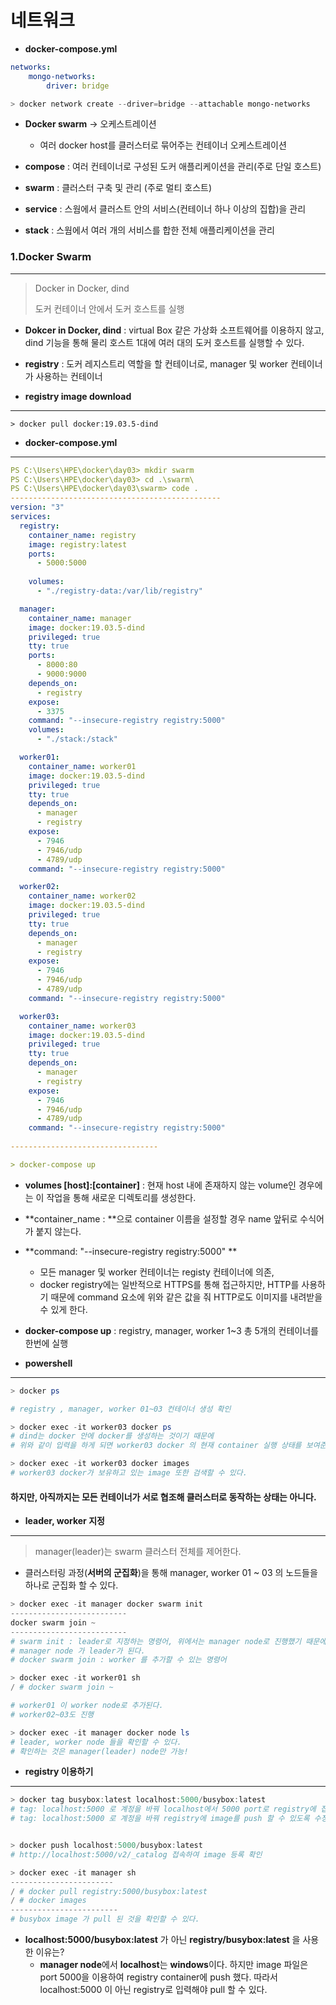 # 네트워크

- **docker-compose.yml**

```yaml
networks: 
    mongo-networks:
        driver: bridge        
```

```powershell
> docker network create --driver=bridge --attachable mongo-networks
```



- **Docker swarm** -> 오케스트레이션
  - 여러 docker host를 클러스터로 묶어주는 컨테이너 오케스트레이션



- **compose** : 여러 컨테이너로 구성된 도커 애플리케이션을 관리(주로 단일 호스트)
- **swarm** : 클러스터 구축 및 관리 (주로 멀티 호스트)
- **service** : 스웜에서 클러스트 안의 서비스(컨테이너 하나 이상의 집합)을 관리
-  **stack** : 스웜에서 여러 개의 서비스를 합한 전체 애플리케이션을 관리



### 1.Docker Swarm

---

> Docker in Docker, dind
>
> 도커 컨테이너 안에서 도커 호스트를 실행



- **Dokcer in Docker, dind** : virtual Box 같은 가상화 소프트웨어를 이용하지 않고, dind 기능을 통해 물리 호스트 1대에 여러 대의 도커 호스트를 실행할 수 있다.

- **registry** : 도커 레지스트리 역할을 할 컨테이너로, manager 및 worker 컨테이너가 사용하는 컨테이너





- **registry image download**

---

```
> docker pull docker:19.03.5-dind
```





- **docker-compose.yml**

---

```yaml
PS C:\Users\HPE\docker\day03> mkdir swarm
PS C:\Users\HPE\docker\day03> cd .\swarm\
PS C:\Users\HPE\docker\day03\swarm> code .
-----------------------------------------------
version: "3"
services: 
  registry:
    container_name: registry
    image: registry:latest
    ports: 
      - 5000:5000
      
    volumes: 
      - "./registry-data:/var/lib/registry"

  manager:
    container_name: manager
    image: docker:19.03.5-dind
    privileged: true
    tty: true
    ports:
      - 8000:80
      - 9000:9000
    depends_on: 
      - registry
    expose: 
      - 3375
    command: "--insecure-registry registry:5000"
    volumes: 
      - "./stack:/stack"

  worker01:
    container_name: worker01
    image: docker:19.03.5-dind
    privileged: true
    tty: true
    depends_on: 
      - manager
      - registry
    expose: 
      - 7946
      - 7946/udp
      - 4789/udp
    command: "--insecure-registry registry:5000"

  worker02:
    container_name: worker02
    image: docker:19.03.5-dind
    privileged: true
    tty: true
    depends_on: 
      - manager
      - registry
    expose: 
      - 7946
      - 7946/udp
      - 4789/udp
    command: "--insecure-registry registry:5000"

  worker03:
    container_name: worker03
    image: docker:19.03.5-dind
    privileged: true
    tty: true
    depends_on: 
      - manager
      - registry
    expose: 
      - 7946
      - 7946/udp
      - 4789/udp
    command: "--insecure-registry registry:5000"
    
---------------------------------

> docker-compose up
```

- **volumes [host]:[container]** :  현재 host 내에 존재하지 않는 volume인 경우에는 이 작업을 통해 새로운 디렉토리를 생성한다.

- **container_name : **으로 container 이름을 설정할 경우 name 앞뒤로 수식어가 붙지 않는다.

- **command: "--insecure-registry registry:5000" ** 
  - 모든 manager 및 worker 컨테이너는 registy 컨테이너에 의존,
  - docker registry에는 일반적으로 HTTPS를 통해 접근하지만, HTTP를 사용하기 때문에 command 요소에 위와 같은 값을 줘 HTTP로도 이미지를 내려받을 수 있게 한다.

- **docker-compose up** : registry, manager, worker 1~3 총 5개의 컨테이너를 한번에 실행



- **powershell**

---

```powershell
> docker ps 

# registry , manager, worker 01~03 컨테이너 생성 확인 

> docker exec -it worker03 docker ps
# dind는 docker 안에 docker를 생성하는 것이기 때문에
# 위와 같이 입력을 하게 되면 worker03 docker 의 현재 container 실행 상태를 보여준다.

> docker exec -it worker03 docker images
# worker03 docker가 보유하고 있는 image 또한 검색할 수 있다.

```

#### 하지만, 아직까지는 모든 컨테이너가 서로 협조해 클러스터로 동작하는 상태는 아니다.



- **leader, worker 지정**

---

> manager(leader)는 swarm 클러스터 전체를 제어한다.

- 클러스터링 과정(**서버의 군집화**)을 통해 manager, worker 01 ~ 03 의 노드들을 하나로 군집화 할 수 있다.



```powershell
> docker exec -it manager docker swarm init
--------------------------
docker swarm join ~
--------------------------
# swarm init : leader로 지정하는 명령어, 위에서는 manager node로 진행했기 때문에
# manager node 가 leader가 된다.
# docker swarm join : worker 를 추가할 수 있는 명령어

> docker exec -it worker01 sh
/ # docker swarm join ~

# worker01 이 worker node로 추가된다. 
# worker02~03도 진행

> docker exec -it manager docker node ls
# leader, worker node 들을 확인할 수 있다.
# 확인하는 것은 manager(leader) node만 가능!
```





- **registry 이용하기**

---

```powershell
> docker tag busybox:latest localhost:5000/busybox:latest
# tag: localhost:5000 로 계정을 바꿔 localhost에서 5000 port로 registry에 접속할 수 있도록 수정한다.
# tag: localhost:5000 로 계정을 바꿔 registry에 image를 push 할 수 있도록 수정한다.


> docker push localhost:5000/busybox:latest
# http://localhost:5000/v2/_catalog 접속하여 image 등록 확인

> docker exec -it manager sh
-----------------------
/ # docker pull registry:5000/busybox:latest
/ # docker images
------------------------
# busybox image 가 pull 된 것을 확인할 수 있다.

```

- **localhost:5000/busybox:latest** 가 아닌 **registry/busybox:latest** 을 사용한 이유는?
  - **manager node**에서 **localhost**는 **windows**이다. 하지만 image 파일은 port 5000을 이용하여 registry container에 push 했다. 따라서 localhost:5000 이 아닌 registry로 입력해야  pull 할 수 있다.


